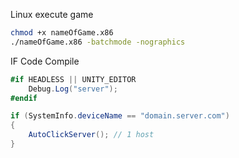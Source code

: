 Linux execute game
```sh
chmod +x nameOfGame.x86
./nameOfGame.x86 -batchmode -nographics
```

IF Code Compile
```c#
#if HEADLESS || UNITY_EDITOR
    Debug.Log("server");
#endif

if (SystemInfo.deviceName == "domain.server.com")
{
    AutoClickServer(); // 1 host
}
```
